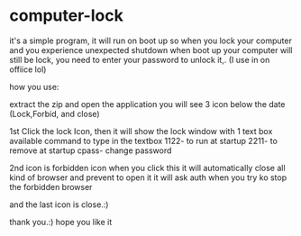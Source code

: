 # computer-lock
it's a simple program, it will run on boot up so when you lock your computer and you experience unexpected shutdown  when boot up your computer will still be lock, you need to enter your password to unlock it,. (I use in on offiice lol) 

how you use:

extract the zip and open the application
you will see 3 icon below the date (Lock,Forbid, and close)

1st Click the lock Icon, then  it will show the lock window with 1 text box
available command to type in the textbox
1122- to run at startup
2211- to remove at startup
cpass- change password

2nd icon is forbidden icon
when you click this it will automatically close all kind of browser and prevent to open it
it will ask auth when you try ko stop  the forbidden browser 

and the last icon is close.:) 

thank you.:) hope you like it
